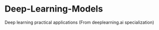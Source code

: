 # Deep-Learning-Models


Deep learning practical applications (From deeplearning.ai specialization)
